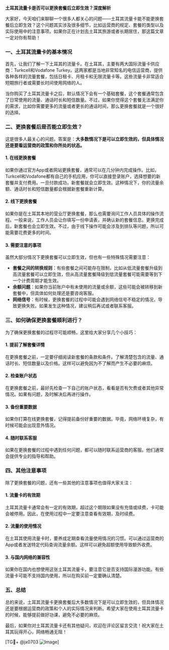 **土耳其流量卡是否可以更换套餐后立即生效？深度解析**

大家好，今天咱们来聊聊一个很多人都关心的问题——土耳其流量卡能不能更换套餐后立即生效？这个问题其实涉及很多细节，比如运营商的规定、套餐的类型以及实际使用中的注意事项。如果你正在计划去土耳其旅游或者长期居住，那这篇文章一定对你有帮助！

### 一、土耳其流量卡的基本情况

首先，让我们了解一下土耳其的流量卡。在土耳其，主要有两大国际流量卡供应商：Turkcell和Vodafone Turkey。这两家都是当地非常知名的电信运营商，提供各种各样的流量套餐，包括日租卡、月租卡和无限流量卡等。这些流量卡非常适合短期旅行者或需要长时间使用网络的人。

当你购买了土耳其流量卡之后，默认情况下会有一个基础套餐，这个套餐通常包含了日常使用的流量、通话时长和短信数量。不过，如果你觉得这个套餐无法满足你的需求，比如你需要更多的流量或者更长的通话时间，那么更换套餐就是一个很好的选择。

### 二、更换套餐后是否能立即生效？

这是很多人最关心的问题。答案是：**大多数情况下是可以立即生效的，但具体情况还是要看运营商的政策和你所处的状态。**

#### 1. **在线更换套餐**
如果你通过官方App或者网站更换套餐，通常可以在几分钟内完成操作。比如，Turkcell和Vodafone都有自己的手机应用，你可以直接登录账户，选择想要的新套餐并支付费用。一旦付款成功，新套餐就会立即生效。这种情况下，你的流量余额、通话时长和短信数量都会根据新套餐重新计算。

#### 2. **线下更换套餐**
如果你是在土耳其本地的营业厅更换套餐，那么也需要询问工作人员具体的操作流程。一般来说，工作人员会让你填写一份申请表，并确认新的套餐信息。更换完成后，新套餐也会立即生效。不过，由于线下操作可能会涉及到排队等问题，所以可能需要花费更多的时间。

#### 3. **需要注意的事项**
虽然大部分情况下更换套餐可以立即生效，但也有一些特殊情况需要注意：

- **套餐之间的转换规则**：有些套餐之间可能存在限制，比如从低流量套餐升级到高流量套餐可以立即生效，但从高流量套餐降级到低流量套餐可能需要等到下一个计费周期才能生效。
- **余额问题**：如果你当前账户中有未使用的流量或余额，这些可能会被转移到新套餐中，但具体如何处理还是要咨询客服。
- **网络信号**：有时候，更换套餐的过程中可能会遇到网络信号不稳定的情况，导致更换失败。如果发生这种情况，建议稍后再试或者联系客服。

### 三、如何确保更换套餐顺利进行？

为了确保更换套餐的过程尽可能顺畅，这里给大家分享几个小技巧：

#### 1. **提前了解套餐详情**
在更换套餐之前，一定要仔细阅读新套餐的条款和条件。了解清楚包含的流量、通话时长、短信数量以及价格。这样可以避免因为不了解而产生不必要的麻烦。

#### 2. **检查账户状态**
在更换套餐之前，最好先检查一下自己的账户状态，看看是否有欠费或者其他异常情况。如果有问题，及时解决后再进行操作。

#### 3. **备份重要数据**
如果你打算在线更换套餐，记得提前备份好重要的数据。毕竟，网络环境复杂，有时候可能会出现意外情况。

#### 4. **随时联系客服**
如果在更换套餐的过程中遇到任何问题，都可以随时联系运营商的客服。他们通常会提供专业的指导和帮助。

### 四、其他注意事项

除了更换套餐的问题，还有一些其他的注意事项也值得大家关注：

#### 1. **流量卡的有效期**
土耳其流量卡通常会有一定的有效期，超过这个期限如果没有充值或续费，卡可能会被停用。因此，在使用过程中一定要注意查看有效期，及时续费。

#### 2. **流量的使用情况**
在土耳其使用流量卡时，要养成定期查看流量使用情况的习惯。可以通过运营商的App或者发送特定代码查询流量余额。这样可以避免超额使用导致额外收费。

#### 3. **与国内网络的兼容性**
如果你在国内也想使用这张土耳其流量卡，要注意它是否支持国际漫游功能。有些流量卡可能不支持国内使用，所以在购买前一定要确认清楚。

### 五、总结

总的来说，土耳其流量卡更换套餐后大多数情况下是可以立即生效的，但具体情况还是要根据运营商的政策和个人的实际情况来判断。希望大家在使用土耳其流量卡的时候，能够提前做好功课，避免不必要的麻烦。

最后，如果你对土耳其流量卡还有其他疑问，欢迎在评论区留言交流！祝大家在土耳其玩得开心，网络畅通无阻！

[TG💪+ @jx0703 ![Image](https://github.com/user-attachments/assets/dbca1d08-cadb-493c-b0ec-ad6f7a83f270)]